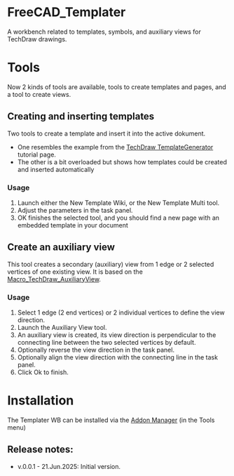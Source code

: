 # FreeCAD_Templater
A workbench related to templates, symbols, and auxiliary views for TechDraw drawings.
# Tools
Now 2 kinds of tools are available, tools to create templates and pages, and a tool to create views.
## Creating and inserting templates
Two tools to create a template and insert it into the active dokument.
* One resembles the example from the [TechDraw TemplateGenerator](https://wiki.freecad.org/TechDraw_TemplateGenerator) tutorial page.
* The other is a bit overloaded but shows how templates could be created and inserted automatically 
### Usage
1. Launch either the New Template Wiki, or the New Template Multi tool.
2. Adjust the parameters in the task panel.
3. OK finishes the selected tool, and you should find a new page with an embedded template in your document
## Create an auxiliary view
This tool creates a secondary (auxiliary) view from 1 edge or 2 selected vertices of one existing view. It is based on the [Macro_TechDraw_AuxiliaryView](https://wiki.freecad.org/Macro_TechDraw_AuxiliaryView).
### Usage
1. Select 1 edge (2 end vertices) or 2 individual vertices to define the view direction.
2. Launch the Auxiliary View tool.
3. An auxiliary view is created, its view direction is perpendicular to the connecting line between the two selected vertices by default.
4. Optionally reverse the view direction in the task panel.
5. Optionally align the view direction with the connecting line in the task panel.
6. Click Ok to finish.

# Installation
The Templater WB can be installed via the [Addon Manager](https://github.com/FreeCAD/FreeCAD-addons) (in the Tools menu)

## Release notes:

* v.0.0.1 - 21.Jun.2025: Initial version.

